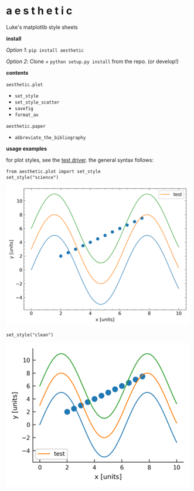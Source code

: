 # a e s t h e t i c

Luke's matplotlib style sheets

__install__

_Option 1_: `pip install aesthetic`

_Option 2_: Clone + `python setup.py install` from the repo. (or develop!)

__contents__

`aesthetic.plot`
* `set_style`
* `set_style_scatter`
* `savefig`
* `format_ax`

`aesthetic.paper`
* `abbreviate_the_bibliography`

__usage examples__

for plot styles, see the [test driver](https://github.com/lgbouma/aesthetic/blob/master/tests/make_test_plot.py).
the general syntax follows:

```
from aesthetic.plot import set_style
set_style("science")
```

<img src="https://github.com/lgbouma/aesthetic/blob/master/results/plot_science.png" width="500">

```
set_style("clean")
```

<img src="https://github.com/lgbouma/aesthetic/blob/master/results/plot_clean.png" width="500">
